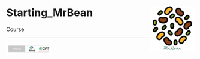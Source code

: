 # Starting_MrBean <img src="images/logo.png" width="120px" align="right"/>
Course



***
<img src="images/Alianza_logo_ancho_espanol.png" width="120px" align="center"/>

